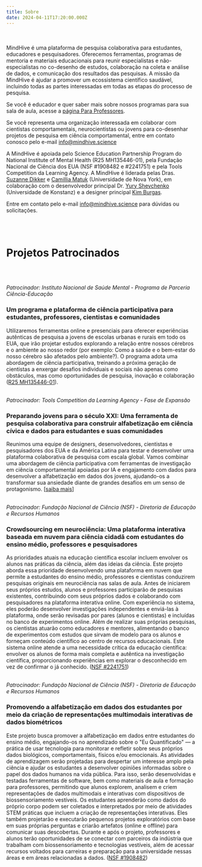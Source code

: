 ```yaml
---
title: Sobre
date: 2024-04-11T17:20:00.000Z
---
```

<br>
<br>
MindHive é uma plataforma de pesquisa colaborativa para estudantes, educadores e pesquisadores. Oferecemos ferramentas, programas de mentoria e materiais educacionais para reunir especialistas e não-especialistas no co-desenho de estudos, colaboração na coleta e análise de dados, e comunicação dos resultados das pesquisas. A missão da MindHive é ajudar a promover um ecossistema científico saudável, incluindo todas as partes interessadas em todas as etapas do processo de pesquisa.

Se você é educador e quer saber mais sobre nossos programas para sua sala de aula, acesse a <a href="/teachers">página Para Professores</a>.

Se você representa uma organização interessada em colaborar com cientistas comportamentais, neurocientistas ou jovens para co-desenhar projetos de pesquisa em ciência comportamental, entre em contato conosco pelo e-mail [info@mindhive.science](mailto:info@mindhive.science)

A MindHive é apoiada pelo Science Education Partnership Program do National Institute of Mental Health (R25 MH135446-01), pela Fundação Nacional de Ciência dos EUA (NSF #1908482 e #2241751) e pela Tools Competition da Learning Agency. A MindHive é liderada pelas Dras. <a target="_blank" href="https://www.suzannedikker.net/">Suzanne Dikker</a> e <a target="_blank" href="https://steinhardt.nyu.edu/people/camillia-matuk">Camillia Matuk</a> (Universidade de Nova York), em colaboração com o desenvolvedor principal Dr. <a target="_blank" href="https://iscience.uni-konstanz.de/team/yury-shevchenko/">Yury Shevchenko</a> (Universidade de Konstanz) e a designer principal <a target="_blank" href="https://www.linkedin.com/in/kimburgas">Kim Burgas</a>.

Entre em contato pelo e-mail [info@mindhive.science](mailto:info@mindhive.science) para dúvidas ou solicitações.

<br>
<br>

# Projetos Patrocinados
<br>
<br>

*Patrocinador: Instituto Nacional de Saúde Mental - Programa de Parceria Ciência-Educação*<br>
### **Um programa e plataforma de ciência participativa para estudantes, professores, cientistas e comunidades**
Utilizaremos ferramentas online e presenciais para oferecer experiências autênticas de pesquisa a jovens de escolas urbanas e rurais em todo os EUA, que irão projetar estudos explorando a relação entre nossos cérebros e o ambiente ao nosso redor (por exemplo: Como a saúde e o bem-estar do nosso cérebro são afetados pelo ambiente?). O programa adota uma abordagem de ciência participativa, treinando a próxima geração de cientistas a enxergar desafios individuais e sociais não apenas como obstáculos, mas como oportunidades de pesquisa, inovação e colaboração (<a target="_blank" href="https://reporter.nih.gov/search/SN29ZULFFUSU5OR1aFTQiw/project-details/10665300">R25 MH135446-01</a>).
<br>
<br>

*Patrocinador: Tools Competition da Learning Agency - Fase de Expansão*
### **Preparando jovens para o século XXI: Uma ferramenta de pesquisa colaborativa para construir alfabetização em ciência cívica e dados para estudantes e suas comunidades**
Reunimos uma equipe de designers, desenvolvedores, cientistas e pesquisadores dos EUA e da América Latina para testar e desenvolver uma plataforma colaborativa de pesquisa com escala global. Vamos combinar uma abordagem de ciência participativa com ferramentas de investigação em ciência comportamental apoiadas por IA e engajamento com dados para desenvolver a alfabetização em dados dos jovens, ajudando-os a transformar sua ansiedade diante de grandes desafios em um senso de protagonismo. [<a target="_blank" href="https://tools-competition.org/winner/mindhive/">saiba mais</a>]
<br>
<br>

*Patrocinador: Fundação Nacional de Ciência (NSF) - Diretoria de Educação e Recursos Humanos*
### **Crowdsourcing em neurociência: Uma plataforma interativa baseada em nuvem para ciência cidadã com estudantes do ensino médio, professores e pesquisadores**
As prioridades atuais na educação científica escolar incluem envolver os alunos nas práticas da ciência, além das ideias da ciência. Este projeto aborda essa prioridade desenvolvendo uma plataforma em nuvem que permite a estudantes do ensino médio, professores e cientistas conduzirem pesquisas originais em neurociência nas salas de aula. Antes de iniciarem seus próprios estudos, alunos e professores participarão de pesquisas existentes, contribuindo com seus próprios dados e colaborando com pesquisadores na plataforma interativa online. Com experiência no sistema, eles poderão desenvolver investigações independentes e enviá-las à plataforma, onde serão revisadas por pares (alunos e cientistas) e incluídas no banco de experimentos online. Além de realizar suas próprias pesquisas, os cientistas atuarão como educadores e mentores, alimentando o banco de experimentos com estudos que sirvam de modelo para os alunos e forneçam conteúdo científico ao centro de recursos educacionais. Este sistema online atende a uma necessidade crítica da educação científica: envolver os alunos de forma mais completa e autêntica na investigação científica, proporcionando experiências em explorar o desconhecido em vez de confirmar o já conhecido. (<a target="_blank" href="https://www.nsf.gov/awardsearch/showAward?AWD_ID=1908482&HistoricalAwards=false">NSF #2241751</a>)
<br>
<br>

*Patrocinador: Fundação Nacional de Ciência (NSF) - Diretoria de Educação e Recursos Humanos*
### **Promovendo a alfabetização em dados dos estudantes por meio da criação de representações multimodais interativas de dados biométricos**
Este projeto busca promover a alfabetização em dados entre estudantes do ensino médio, engajando-os no aprendizado sobre o "Eu Quantificado" — a prática de usar tecnologia para monitorar e refletir sobre seus próprios dados biológicos, comportamentais, físicos e/ou emocionais. As atividades de aprendizagem serão projetadas para despertar um interesse amplo pela ciência e ajudar os estudantes a desenvolver opiniões informadas sobre o papel dos dados humanos na vida pública. Para isso, serão desenvolvidas e testadas ferramentas de software, bem como materiais de aula e formação para professores, permitindo que alunos explorem, analisem e criem representações de dados multimodais e interativas com dispositivos de biossensoriamento vestíveis. Os estudantes aprenderão como dados do próprio corpo podem ser coletados e interpretados por meio de atividades STEM práticas que incluem a criação de representações interativas. Eles também projetarão e executarão pequenos projetos exploratórios com base em suas próprias perguntas e criarão artefatos (online e offline) para comunicar suas descobertas. Durante e após o projeto, professores e alunos terão oportunidades de se conectar com parceiros da indústria que trabalham com biossensoriamento e tecnologias vestíveis, além de acessar recursos voltados para carreiras e preparação para a universidade nessas áreas e em áreas relacionadas a dados. (<a target="_blank" href="https://www.nsf.gov/awardsearch/showAward?AWD_ID=2241751&HistoricalAwards=false">NSF #1908482</a>)
<br>
<br>
